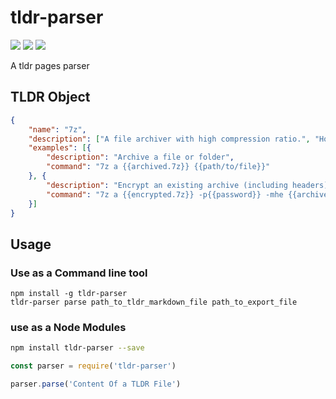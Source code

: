 # tldr-parser
![](https://img.shields.io/travis/com/bestony/tldr-parser.svg?style=popout-square) ![](https://img.shields.io/appveyor/ci/bestony/tldr-parser.svg?style=popout-square) ![](https://img.shields.io/circleci/project/github/bestony/tldr-parser.svg?style=popout-square)

A tldr pages parser


## TLDR Object

```json
{
    "name": "7z",
    "description": ["A file archiver with high compression ratio.", "Homepage: <https://www.7-zip.org/>."],
    "examples": [{
        "description": "Archive a file or folder",
        "command": "7z a {{archived.7z}} {{path/to/file}}"
    }, {
        "description": "Encrypt an existing archive (including headers)",
        "command": "7z a {{encrypted.7z}} -p{{password}} -mhe {{archived.7z}}"
    }]
}
```

## Usage

### Use as a Command line tool

```
npm install -g tldr-parser
tldr-parser parse path_to_tldr_markdown_file path_to_export_file
```


### use as a Node Modules

```bash
npm install tldr-parser --save
```

```javascript
const parser = require('tldr-parser')

parser.parse('Content Of a TLDR File')
```


